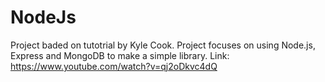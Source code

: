 # NodeJs

Project baded on tutotrial by Kyle Cook.
Project focuses on using Node.js, Express and MongoDB to make a simple library.
Link: https://www.youtube.com/watch?v=qj2oDkvc4dQ
